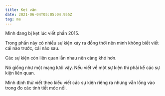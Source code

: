 ```yaml
---
title: Kẹt văn
date: 2021-06-04T05:05:04.955Z
tag: me
---
```

Mình đang bị kẹt lúc viết phần 2015. 

Trong phần này có nhiều sự kiện xảy ra đồng thời nên mình không biết viết cái nào trước, cái nào sau.

Các sự kiện còn liên quan lẫn nhau nên càng khó hơn.

Nó giống như một mạng lưới vậy. Nếu viết về một sự kiện thì phải kể các sự kiện liên quan. 

Mình định thử viết theo kiểu viết các sự kiện riêng ra nhưng vẫn lồng vào trong đo các tình tiết móc nối.